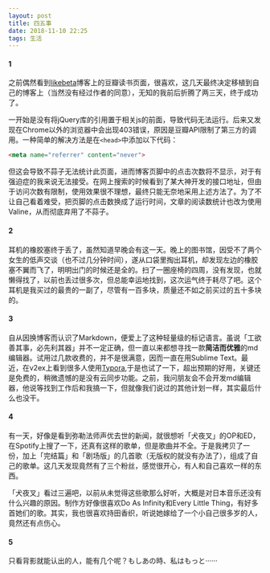 ```yaml
---
layout: post
title: 四五事
date: 2018-11-10 22:25
tags: 生活
---
```


#### 1

之前偶然看到[likebeta](https://www.ixxoo.me/)博客上的豆瓣读书页面，很喜欢，这几天最终决定移植到自己的博客上（当然没有经过作者的同意），无知的我前后折腾了两三天，终于成功了。

一开始是没有将jQuery库的引用置于相关js的前面，导致代码无法运行。后来又发现在Chrome以外的浏览器中会出现403错误，原因是豆瓣API限制了第三方的调用。一种简单的解决方法是在`<head>`中添加以下代码：

```html
<meta name="referrer" content="never">
```

但这会导致不蒜子无法统计此页面，进而博客页脚中的点击次数将不显示，对于有强迫症的我来说无法接受。在网上搜索的时候看到了某大神开发的接口地址，但由于访问次数有限制，使用效果很不理想，最终只能无奈地采用上述方法了。为了不让自己看着难受，把页脚的点击数换成了运行时间，文章的阅读数统计也改为使用Valine，从而彻底弃用了不蒜子。

#### 2

耳机的橡胶塞终于丢了，虽然知道早晚会有这一天。晚上的图书馆，因受不了两个女生的低声交谈（也不过几分钟时间），遂从口袋里掏出耳机，却发现左边的橡胶塞不翼而飞了，明明出门的时候还是全的。扫了一圈座椅的四周，没有发现，也就懒得找了，以前也丢过很多次，但总能幸运地找到，这次运气终于耗尽了吧。这个耳机是我买过的最贵的一副了，尽管有一百多块，质量还不如之前买过的五十多块的。

#### 3

自从因换博客而认识了Markdown，便爱上了这种轻量级的标记语言。虽说「工欲善其事，必先利其器」并不一定正确，但一直以来都想寻找一款**简洁而优雅**的md编辑器。试用过几款收费的，并不是很满意，因而一直在用Sublime Text。最近，在v2ex上看到很多人使用[Typora](https://typora.io/),于是也试了一下，超出预期的好用，关键还是免费的，稍微遗憾的是没有云同步功能。之前，我问朋友会不会开发md编辑器，他说等找到工作后和我搞一下，但就像我们说过的其他计划一样，其实最后什么也没干。

#### 4

有一天，好像是看到弥勒法师声优去世的新闻，就很想听「犬夜叉」的OP和ED，在Spotify上搜了一下，还真有这样的歌单，但是歌曲并不全。于是我拷贝了一份，加上「完结篇」和「剧场版」的几首歌（无版权的就没有办法了），组成了自己的歌单。这几天发现竟然有了三个粉丝，感觉很开心，有人和自己喜欢一样的东西。

「犬夜叉」看过三遍吧，以前从未觉得这些歌那么好听，大概是对日本音乐还没有什么兴趣的原因。制作方好像很喜欢Do As Infinity和Every Little Thing，有好多首她们的歌。其实，我也很喜欢持田香织，听说她嫁给了一个小自己很多岁的人，竟然还有点伤心。

#### 5

只看背影就能认出的人，能有几个呢？もしあの時、私はもっと······